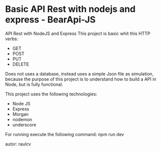 # Basic API Rest with nodejs and express - BearApi-JS

API Rest with NodeJS and Express
This project is basic whit this HTTP verbs:

* GET
* POST
* PUT
* DELETE

Does not uses a database, instead uses a simple Json file as simulation, because the purpose of this project is to understand how to build a API in Node, but is fully functional.

This project uses the following technologies:

* Node JS
* Express
* Morgan
* nodemon
* underscore

For running execute the following command: npm run dev

autor: raulcv
